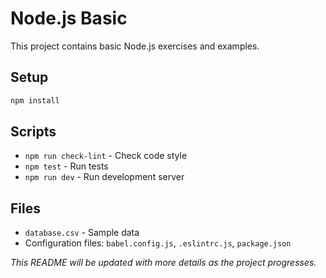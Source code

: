 # Node.js Basic

This project contains basic Node.js exercises and examples.

## Setup

```bash
npm install
```

## Scripts

- `npm run check-lint` - Check code style
- `npm test` - Run tests
- `npm run dev` - Run development server

## Files

- `database.csv` - Sample data
- Configuration files: `babel.config.js`, `.eslintrc.js`, `package.json`

*This README will be updated with more details as the project progresses.*
